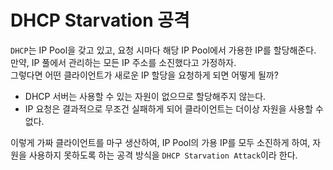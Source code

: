 # DHCP Starvation 공격

`DHCP`는 IP Pool을 갖고 있고, 요청 시마다 해당 IP Pool에서 가용한 IP를 할당해준다.  
만약, IP 풀에서 관리하는 모든 IP 주소를 소진했다고 가정하자.  
그렇다면 어떤 클라이언트가 새로운 IP 할당을 요청하게 되면 어떻게 될까?


+ DHCP 서버는 사용할 수 있는 자원이 없으므로 할당해주지 않는다.
+ IP 요청은 결과적으로 무조건 실패하게 되어 클라이언트는 더이상 자원을 사용할 수 없다.

이렇게 가짜 클라이언트를 마구 생산하여, IP Pool의 가용 IP를 모두 소진하게 하여, 자원을 사용하지 못하도록 하는 공격 방식을 `DHCP Starvation Attack`이라 한다.